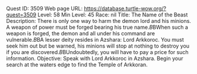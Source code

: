 Quest ID: 3509
Web page URL: https://database.turtle-wow.org/?quest=3509
Level: 58
Min Level: 45
Race: nil
Title: The Name of the Beast
Description: There is only one way to harm the demon lord and his minions. A weapon of power must be forged bearing his true name.$B$BWhen such a weapon is forged, the demon and all under his command are vulnerable.$B$BA lesser deity resides in Azshara: Lord Arkkoroc. You must seek him out but be warned, his minions will stop at nothing to destroy you if you are discovered.$B$BUndoubtedly, you will have to pay a price for such information. 
Objective: Speak with Lord Arkkoroc in Azshara. Begin your search at the waters edge to find the Temple of Arkkoran.
